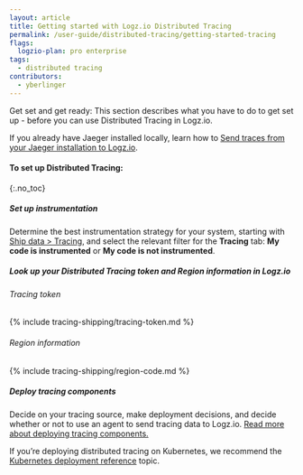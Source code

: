 ```yaml
---
layout: article
title: Getting started with Logz.io Distributed Tracing
permalink: /user-guide/distributed-tracing/getting-started-tracing
flags:
  logzio-plan: pro enterprise
tags:
  - distributed tracing
contributors:
  - yberlinger
---
```

Get set and get ready: This section describes what you have to do to get set up - before you can use Distributed Tracing in Logz.io.

If you already have Jaeger installed locally, learn how to [Send traces from your Jaeger installation to Logz.io](https://deploy-preview-1368--logz-docs.netlify.app/shipping/tracing-sources/jaeger-collector.html).


#### To set up Distributed Tracing: 
{:.no_toc}  

<div class="tasklist">

##### Set up instrumentation
Determine the best instrumentation strategy for your system, starting with [Ship data > Tracing](https://deploy-preview-1368--logz-docs.netlify.app/shipping/#tracing-sources), and select the relevant filter for the **Tracing** tab: **My code is instrumented** or **My code is not instrumented**. 



##### Look up your Distributed Tracing token and Region information in Logz.io

###### Tracing token
{% include tracing-shipping/tracing-token.md %}

###### Region information
{% include tracing-shipping/region-code.md %}


##### Deploy tracing components
Decide on your tracing source, make deployment decisions, and decide whether or not to use an agent to send tracing data to Logz.io.
<a href="/user-guide/distributed-tracing/deploying-components.html" target ="_blank"> Read more about deploying tracing components.</a>

If you’re deploying distributed tracing on Kubernetes, we recommend the [Kubernetes deployment reference](https://docs.logz.io/user-guide/user-guide/distributed-tracing/k8s-deployment) topic.

<!-- removed blog link     <a href="https://logz.io/blog/jaeger-kubernetes-best-practices/" target ="_blank">A Guide to Deploying Jaeger on Kubernetes in Production. </a>   ->








